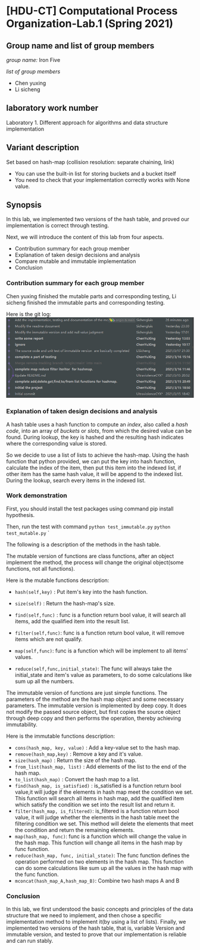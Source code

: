 # [HDU-CT] Computational Process Organization-Lab.1  (Spring 2021)
## Group name and list of group members
*group name:* Iron Five 

*list of group members* 

+ Chen yuxing
+ Li sicheng

## laboratory work number  
Laboratory 1. Different approach for algorithms and data structure implementation
## Variant description 
Set based on hash-map (collision resolution: separate chaining, link)
+ You can use the built-in list for storing buckets and a bucket itself
+ You need to check that your implementation correctly works with None value.
## Synopsis

In this lab, we implemented two versions of the hash table, and proved our implementation is correct through testing. 

Next, we will introduce the content of this lab from four aspects.

+ Contribution summary for each group member 
+ Explanation of taken design decisions and analysis
+ Compare mutable and immutable implementation
+ Conclusion
### Contribution summary for each group member 
Chen yuxing finished the mutable parts and corresponding testing, Li sicheng finished the immutable parts and corresponding testing.

 Here is the git log: 
 ![](./fig/log.png)
 

 ### Explanation of taken design decisions and analysis  

A hash table uses a hash function to compute an *index*, also called a *hash code*, into an array of *buckets* or *slots*, from which the desired value can be found. During lookup, the key is hashed and the resulting hash indicates where the corresponding value is stored. 

So we  decide to use a list of lists to achieve the hash-map.  Using the hash function that python provided, we can put the key into hash function, calculate the index of the item, then put this item into the indexed list, if other item has the same hash value, it will be append to the indexed list. During the lookup, search every items in the indexed list.

### Work demonstration 

First, you should install the test packages using command pip install hypothesis.

Then, run the test with command  `python test_immutable.py` `python test_mutable.py`
`

The following is a description of the methods in the hash table.

The mutable version of functions are class functions, after an object implement the method, the process will change the original object(some functions, not all functions).

Here is the mutable functions description:

+  `hash(self,key)` :  Put item's key into the hash function. 

+ `size(self)` :  Return the hash-map's size.

+ `find(self,func)` : func is a function return bool value, it will search all items, add the qualified item into the result list.

+ `filter(self,func)`: func is a function return bool value, it will remove items which are not qualify.

+ `map(self,func)`:  func is a function which will be implement to all items' values.

+ `reduce(self,func,initial_state)`: The func will always take the initial_state and item's value as parameters, to do some calculations like sum up all the numbers.

The immutable version of functions are just simple functions. The parameters of the method are the hash map object and some necessary parameters. The immutable version is implemented by deep copy. It does not modify the passed source object, but first copies the source object through deep copy and then performs the operation, thereby achieving immutability.

Here is the immutable functions description:

+  `cons(hash_map, key, value)` :  Add a key-value set to the hash map. 
+  `remove(hash_map,key)` :  Remove a key and it's value.
+  `size(hash_map)` :  Return the size of the hash map.
+  `from_list(hash_map, list)` :  Add elements of the list to the end of the hash map.
+  `to_list(hash_map)` :  Convert the hash map to a list.
+  `find(hash_map, is_satisfied)` : is_satisfied is a function return bool value,it will judge if the elements in hash map meet the condition we set.  This function will search all items in hash map, add the qualified item which satisfy the condition we set into the result list and return it.
+  `filter(hash_map, is_filtered)`: is_filtered is a function return bool value, it will judge whether the elements in the hash table meet the filtering condition we set. This method will delete the elements that meet the condition and return the remaining elements.
+  `map(hash_map, func)`:  func is a function which will change the value in the hash map. This function will change all items in the hash map by func function.
+  `reduce(hash_map, func, initial_state)`: The func function defines the operation performed on two elements in the hash map. This function can do some calculations like sum up all the values in the hash map with the func function.
+  `mconcat(hash_map_A,hash_map_B)`: Combine two hash maps A and B
###  Conclusion 

In this lab, we first understood the basic concepts and principles of the data structure that we need to implement, and then chose a specific implementation method to implement it(by using a list of lists). Finally, we implemented two versions of the hash table, that is, variable Version and immutable version, and tested to prove that our implementation is reliable and can run stably.